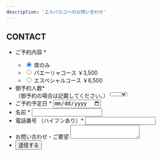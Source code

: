 ```yaml
---
description: 'エルバルコへのお問い合わせ'
---
```


<div class="mv__contact mv__content">
  <h2 class="mv__content--heading">CONTACT</h2>
</div>

<div id = "formWrapper">
  <div class="form__area">
    <form action="https://docs.google.com/forms/u/1/d/e/1FAIpQLSf2cqqIeZdyxTlekW_DC4-z6DsoW6olILqewxiGylNtmpYPqg/formResponse" id = "form" name = "myform" class = "form" target = "dummyIframe">
      <ul>
        <li class="form--list">
          <label for="name" class="form--label">ご予約内容 *</label>
          <div>
            <ul class="form--radio--list">
              <li class="form--radio--content">
              <input type="radio" name="entry.153226148" id="select3" value="席のみ" class="form--input" checked = "checked">
              <label for="select3" class="form--label--seat form--label form--radio--txt">席のみ</label>
              </li>
              <li class="form--radio--content">
              <input type="radio" name="entry.153226148" id="select1" value="パエーリャコース" class="form--input">
              <label for="select1" class="form--label--course1 form--label form--radio--txt">パエーリャコース ￥3,500</label>
              </li>
              <li class="form--radio--content">
              <input type="radio" name="entry.153226148" id="select2" value="エスペシャルコース" class="form--input">
              <label for="select2" class="form--label--course2 form--label form--radio--txt">エスペシャルコース ￥6,500</label>
              </li>
            </ul>
          </div>
        </li>
        <li class="form--list">
          <label for="" class="form--label">御予約人数*<br class="sp_only">（御予約の場合は記載してください。）</label>
          <select name="entry.1350566039" class="select form--select" style="height: 10px;">
            <option value="">-</option>
            <option value="1人">1</option>
            <option value="2人">2</option>
            <option value="3人">3</option>
            <option value="4人">4~6</option>
            <option value="5人">7~9</option>
            <option value="6人">10~</option>
          </select>
        </li>
        <li class="form--list">
          <label for="day" class="form--label">ご予約予定日 *</label>
          <input type="date" id="day" name="entry.998286514" class="form--input" required>
        </li>
        <li class="form--list">
          <label for="name" class="form--label">名前 *</label>
          <input type="text" id="name" name="entry.88240847" class="form--input" required>
        </li>
        <li class="form--list">
          <label for="tel" class="form--label">電話番号 （ハイフンあり）*</label>
          <input type="tel" id="tel" name="entry.379781615" class="form--input" pattern = "\d{2,4}-\d{2,4}-\d{3,4}" required>
        </li>
        <li class="form--list">
          <label for="message" class="form--label">お問い合わせ・ご要望</label>
          <textarea id="message" name="entry.596342401" class="form--textarea"></textarea>
        </li>
        <li class="form--list">
          <input type="button" class ="form--button" value="送信する" onclick = "doPost();">
          <input type="submit" value="不可視ボタン"  style="display:none" name=submitBtn>
        </li>
      </ul>
    </form>
  <iframe name= "dummyIframe" style = "display:none;"></iframe>
  </div>
</div>

<div id="thxMessage" style="display:none;">
  <div class ="ThxMessage">
    お問い合わせありがとうございました。
  </div>
  <a class = "TopLink" href="https://elbarco.jp/">トップページへ戻る</a>
</div>
